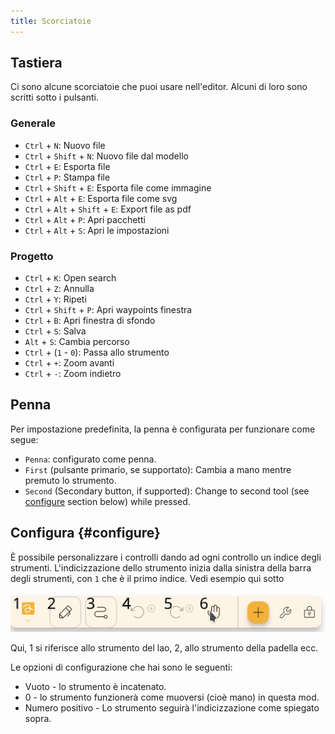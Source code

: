 ```yaml
---
title: Scorciatoie
---
```


## Tastiera

Ci sono alcune scorciatoie che puoi usare nell'editor.
Alcuni di loro sono scritti sotto i pulsanti.

### Generale

- `Ctrl` + `N`: Nuovo file
- `Ctrl` + `Shift` + `N`: Nuovo file dal modello
- `Ctrl` + `E`: Esporta file
- `Ctrl` + `P`: Stampa file
- `Ctrl` + `Shift` + `E`: Esporta file come immagine
- `Ctrl` + `Alt` + `E`: Esporta file come svg
- `Ctrl` + `Alt` + `Shift` + `E`: Export file as pdf
- `Ctrl` + `Alt` + `P`: Apri pacchetti
- `Ctrl` + `Alt` + `S`: Apri le impostazioni

### Progetto

- `Ctrl` + `K`: Open search
- `Ctrl` + `Z`: Annulla
- `Ctrl` + `Y`: Ripeti
- `Ctrl` + `Shift` + `P`: Apri waypoints finestra
- `Ctrl` + `B`: Apri finestra di sfondo
- `Ctrl` + `S`: Salva
- `Alt` + `S`: Cambia percorso
- `Ctrl` + (`1` - `0`): Passa allo strumento
- `Ctrl` + `+`: Zoom avanti
- `Ctrl` + `-`: Zoom indietro

## Penna

Per impostazione predefinita, la penna è configurata per funzionare come segue:

- `Penna`: configurato come penna.
- `First` (pulsante primario, se supportato): Cambia a mano mentre premuto lo strumento.
- `Second` (Secondary button, if supported): Change to second tool (see [configure](#configure) section below) while pressed.

## Configura {#configure}

È possibile personalizzare i controlli dando ad ogni controllo un indice degli strumenti. L'indicizzazione dello strumento inizia dalla sinistra della barra degli strumenti, con `1` che è il primo indice. Vedi esempio qui sotto

![toolbar numbered](toolbar_numbered.png)

Qui, 1 si riferisce allo strumento del lao, 2, allo strumento della padella ecc.

Le opzioni di configurazione che hai sono le seguenti:

- Vuoto - lo strumento è incatenato.
- 0 - lo strumento funzionerà come muoversi (cioè mano) in questa mod.
- Numero positivo - Lo strumento seguirà l'indicizzazione come spiegato sopra.
